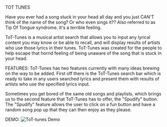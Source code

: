 TOT TUNES

Have you ever had a song stuck in your head all day and you just CAN'T think of the name of the song? Or who even sings it??
Also referred to as Tip Of Tongue syndrome.
It's a terrible feeling.


ToT-Tunes is a musical artist search that allows you to input any lyrical content you may know or be able to recall, and will 
display results of artists who use those lyrics in their tunes. 
ToT-Tunes was created for the people to help escape that horrid feeling of being unaware of the song that is stuck in your head.

FEATURES:
ToT-Tunes has two features currently with many ideas brewing on the way to be added.
First off there is the ToT-Tunes search bar which is ready to take in any users searched lyrics and present them with results of artists 
who use the specified lyrics input.

Sometimes you get bored of the same old songs and playlists, which brings us to the second feature that ToT-Tunes has to offer, the "Spudify" 
button. The "Spudify" feature allows the user to click on a fun button and have a random song pop up that they
can then enjoy as they please. 

DEMO:
![ToT-tunes Demo](https://i.makeagif.com/media/10-09-2020/JtzGXn.gif)
